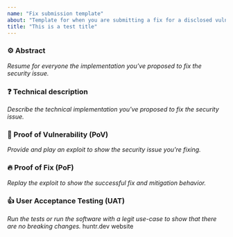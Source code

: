 ```yaml
---
name: "Fix submission template"
about: "Template for when you are submitting a fix for a disclosed vulnerability"
title: "This is a test title"
---
```

### ⚙️ Abstract

_Resume for everyone the implementation you've proposed to fix the security issue._

### ❓ Technical description

_Describe the technical implementation you've proposed to fix the security issue._

### 🐛 Proof of Vulnerability (PoV)

_Provide and play an exploit to show the security issue you're fixing._

### 🔥 Proof of Fix (PoF)

_Replay the exploit to show the successful fix and mitigation behavior._

### 👍 User Acceptance Testing (UAT)

_Run the tests or run the software with a legit use-case to show that there are no breaking changes._
huntr.dev website
